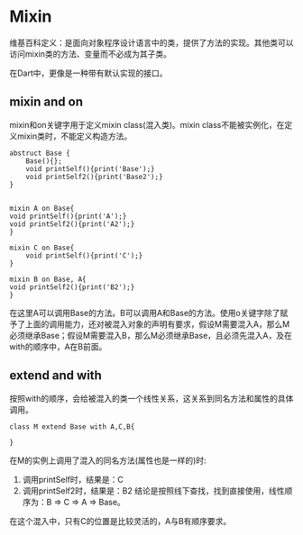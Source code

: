 # Mixin
维基百科定义：是面向对象程序设计语言中的类，提供了方法的实现。其他类可以访问mixin类的方法、变量而不必成为其子类。

在Dart中，更像是一种带有默认实现的接口。

## mixin and on
mixin和on关键字用于定义mixin class(混入类)。mixin class不能被实例化，在定义mixin类时，不能定义构造方法。

```
abstruct Base { 
    Base(){};
    void printSelf(){print('Base');}
    void printSelf2(){print('Base2');}
}


mixin A on Base{
void printSelf(){print('A');}
void printSelf2(){print('A2');}
}

mixin C on Base{
    void printSelf(){print('C');}
}

mixin B on Base, A{
void printSelf2(){print('B2');}
}
```

在这里A可以调用Base的方法。B可以调用A和Base的方法。使用o关键字除了赋予了上面的调用能力，还对被混入对象的声明有要求，假设M需要混入A，那么M必须继承Base；假设M需要混入B，那么M必须继承Base，且必须先混入A，及在with的顺序中，A在B前面。






## extend and with

按照with的顺序，会给被混入的类一个线性关系，这关系到同名方法和属性的具体调用。

```
class M extend Base with A,C,B{

}

```

在M的实例上调用了混入的同名方法(属性也是一样的)时:
1. 调用printSelf时，结果是：C
2. 调用printSelf2时，结果是：B2
结论是按照线下查找，找到直接使用，线性顺序为：B => C => A => Base。

在这个混入中，只有C的位置是比较灵活的，A与B有顺序要求。